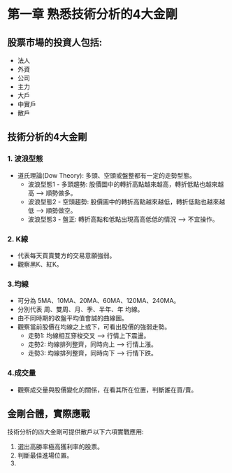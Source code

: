 # 第一章 熟悉技術分析的4大金剛

## 股票市場的投資人包括:
- 法人
- 外資
- 公司
- 主力
- 大戶
- 中實戶
- 散戶

## 技術分析的4大金剛
### 1. 波浪型態
  -  道氏理論(Dow Theory): 多頭、空頭或盤整都有一定的走勢型態。
     - 波浪型態1 - 多頭趨勢: 股價圖中的轉折高點越來越高，轉折低點也越來越高  --> 順勢做多。
     - 波浪型態2 - 空頭趨勢: 股價圖中的轉折高點越來越低，轉折低點也越來越低 --> 順勢做空。
     - 波浪型態3 - 盤正: 轉折高點和低點出現高高低低的情況 --> 不宜操作。
### 2. K線
  - 代表每天買賣雙方的交易意願強弱。
  - 觀察黑K、紅K。  
### 3.均線
  - 可分為 5MA、10MA、20MA、60MA、120MA、240MA。
  - 分別代表 周、雙周、月、季、半年、年 均線。
  - 由不同時期的收盤平均值會誠的曲線圖。
  - 觀察當前股價在均線之上或下，可看出股價的強弱走勢。
    -  走勢1: 均線相互穿梭交叉 --> 行情上下震盪。
    -  走勢2: 均線排列整齊，同時向上 --> 行情上漲。
    -  走勢3: 均線排列整齊，同時向下 --> 行情下跌。
### 4.成交量
  - 觀察成交量與股價變化的關係，在看其所在位置，判斷誰在買/賣。

## 金剛合體，實際應戰
技術分析的四大金剛可提供散戶以下六項實戰應用:
1. 選出高勝率極高獲利率的股票。
2. 判斷最佳進場位置。
3. 

